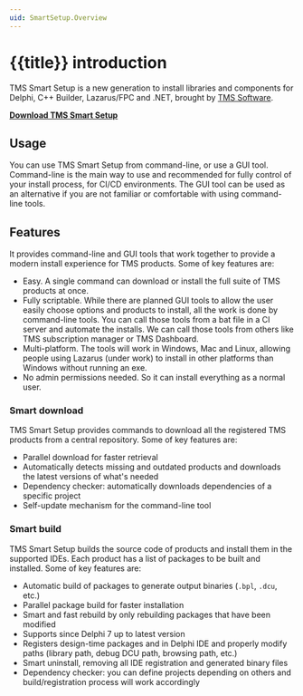 ```yaml
---
uid: SmartSetup.Overview
---
```


# {{title}} introduction

TMS Smart Setup is a new generation to install libraries and components for Delphi, C++ Builder, Lazarus/FPC and .NET, brought by [TMS Software](https://www.tmssoftware.com).

**[Download TMS Smart Setup](download/index.md)**

## Usage

You can use TMS Smart Setup from command-line, or use a GUI tool. Command-line is the main way to use and recommended for fully control of your install process, for CI/CD environments. The GUI tool can be used as an alternative if you are not familiar or comfortable with using command-line tools.

## Features

It provides command-line and GUI tools that work together to provide a modern install experience for TMS products. Some of key features are:

* Easy. A single command can download or install the full suite of TMS products at once.
* Fully scriptable. While there are planned GUI tools to allow the user easily choose options and products to install, all the work is done by command-line tools. You can call those tools from a bat file in a CI server and automate the installs. We can call those tools from others like TMS subscription manager or TMS Dashboard.
* Multi-platform. The tools will work in Windows, Mac and Linux, allowing people using Lazarus (under work) to install in other platforms than Windows without running an exe.
* No admin permissions needed. So it can install everything as a normal user.

### Smart download

TMS Smart Setup provides commands to download all the registered TMS products from a central repository. Some of key features are:

* Parallel download for faster retrieval
* Automatically detects missing and outdated products and downloads the latest versions of what's needed
* Dependency checker: automatically downloads dependencies of a specific project
* Self-update mechanism for the command-line tool

### Smart build

TMS Smart Setup builds the source code of products and install them in the supported IDEs. Each product has a list of packages to be built and installed. Some of key features are:

* Automatic build of packages to generate output binaries (`.bpl`, `.dcu`, etc.)
* Parallel package build for faster installation
* Smart and fast rebuild by only rebuilding packages that have been modified
* Supports since Delphi 7 up to latest version
* Registers design-time packages and in Delphi IDE and properly modify paths (library path, debug DCU path, browsing path, etc.)
* Smart uninstall, removing all IDE registration and generated binary files
* Dependency checker: you can define projects depending on others and build/registration process will work accordingly

